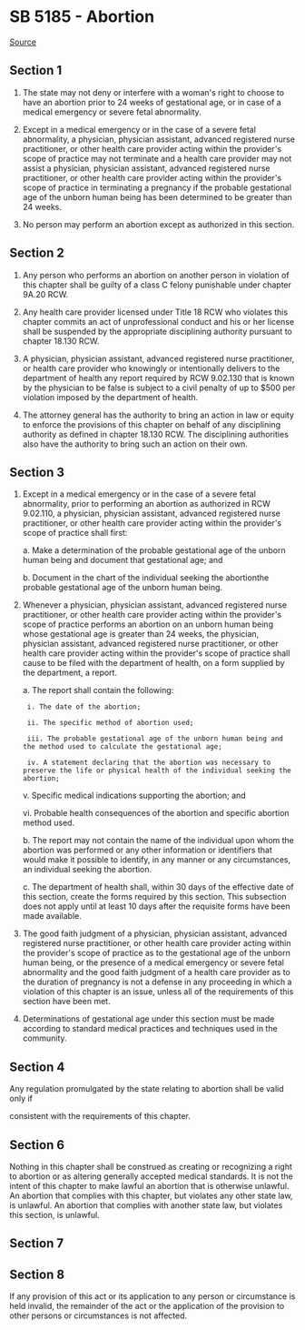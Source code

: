 # SB 5185 - Abortion

[Source](http://lawfilesext.leg.wa.gov/biennium/2023-24/Pdf/Bills/Senate%20Bills/5185.pdf)

## Section 1
1. The state may not deny or interfere with a woman's right to choose to have an abortion prior to 24 weeks of gestational age, or in case of a medical emergency or severe fetal abnormality.

2. Except in a medical emergency or in the case of a severe fetal abnormality, a physician, physician assistant, advanced registered nurse practitioner, or other health care provider acting within the provider's scope of practice may not terminate and a health care provider may not assist a physician, physician assistant, advanced registered nurse practitioner, or other health care provider acting within the provider's scope of practice in terminating a pregnancy if the probable gestational age of the unborn human being has been determined to be greater than 24 weeks.

3. No person may perform an abortion except as authorized in this section.

## Section 2
1. Any person who performs an abortion on another person in violation of this chapter shall be guilty of a class C felony punishable under chapter 9A.20 RCW.

2. Any health care provider licensed under Title 18 RCW who violates this chapter commits an act of unprofessional conduct and his or her license shall be suspended by the appropriate disciplining authority pursuant to chapter 18.130 RCW.

3. A physician, physician assistant, advanced registered nurse practitioner, or health care provider who knowingly or intentionally delivers to the department of health any report required by RCW 9.02.130 that is known by the physician to be false is subject to a civil penalty of up to $500 per violation imposed by the department of health.

4. The attorney general has the authority to bring an action in law or equity to enforce the provisions of this chapter on behalf of any disciplining authority as defined in chapter 18.130 RCW. The disciplining authorities also have the authority to bring such an action on their own.

## Section 3
1. Except in a medical emergency or in the case of a severe fetal abnormality, prior to performing an abortion as authorized in RCW 9.02.110, a physician, physician assistant, advanced registered nurse practitioner, or other health care provider acting within the provider's scope of practice shall first:

    a. Make a determination of the probable gestational age of the unborn human being and document that gestational age; and

    b. Document in the chart of the individual seeking the abortionthe probable gestational age of the unborn human being.

2. Whenever a physician, physician assistant, advanced registered nurse practitioner, or other health care provider acting within the provider's scope of practice performs an abortion on an unborn human being whose gestational age is greater than 24 weeks, the physician, physician assistant, advanced registered nurse practitioner, or other health care provider acting within the provider's scope of practice shall cause to be filed with the department of health, on a form supplied by the department, a report.

    a. The report shall contain the following:

        i. The date of the abortion;

        ii. The specific method of abortion used;

        iii. The probable gestational age of the unborn human being and the method used to calculate the gestational age;

        iv. A statement declaring that the abortion was necessary to preserve the life or physical health of the individual seeking the abortion;

    v. Specific medical indications supporting the abortion; and

    vi. Probable health consequences of the abortion and specific abortion method used.

    b. The report may not contain the name of the individual upon whom the abortion was performed or any other information or identifiers that would make it possible to identify, in any manner or any circumstances, an individual seeking the abortion.

    c. The department of health shall, within 30 days of the effective date of this section, create the forms required by this section. This subsection does not apply until at least 10 days after the requisite forms have been made available.

3. The good faith judgment of a physician, physician assistant, advanced registered nurse practitioner, or other health care provider acting within the provider's scope of practice as to the gestational age of the unborn human being, or the presence of a medical emergency or severe fetal abnormality and the good faith judgment of a health care provider as to the duration of pregnancy is not a defense in any proceeding in which a violation of this chapter is an issue, unless all of the requirements of this section have been met.

4. Determinations of gestational age under this section must be made according to standard medical practices and techniques used in the community.

## Section 4
Any regulation promulgated by the state relating to abortion shall be valid only if

consistent with the requirements of this chapter.

## Section 6
Nothing in this chapter shall be construed as creating or recognizing a right to abortion or as altering generally accepted medical standards. It is not the intent of this chapter to make lawful an abortion that is otherwise unlawful. An abortion that complies with this chapter, but violates any other state law, is unlawful. An abortion that complies with another state law, but violates this section, is unlawful.

## Section 7
## Section 8
If any provision of this act or its application to any person or circumstance is held invalid, the remainder of the act or the application of the provision to other persons or circumstances is not affected.
